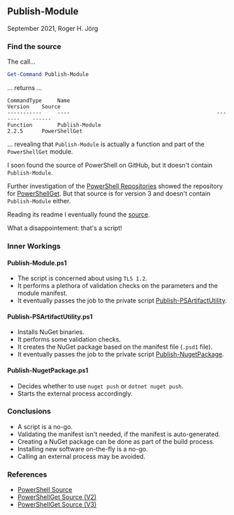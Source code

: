 ## Publish-Module

September 2021, Roger H. Jörg

[ps-gh]: https://github.com/PowerShell
[psps-gh]: https://github.com/PowerShell/PowerShell
[psg3-gh]: https://github.com/PowerShell/PowerShellGet
[pumo-src]: https://github.com/PowerShell/PowerShellGetv2/blob/master/src/PowerShellGet/public/psgetfunctions/Publish-Module.ps1
[puau-src]: https://github.com/PowerShell/PowerShellGetv2/blob/master/src/PowerShellGet/private/functions/Publish-PSArtifactUtility.ps1
[punp-src]: https://github.com/PowerShell/PowerShellGetv2/blob/master/src/PowerShellGet/private/functions/Publish-NugetPackage.ps1

### Find the source

The call...

```powershell
Get-Command Publish-Module
```

... returns ...

```
CommandType     Name                                               Version    Source
-----------     ----                                               -------    ------
Function        Publish-Module                                     2.2.5      PowerShellGet
```

... revealing that ```Publish-Module``` is actually a function and part of the ```PowerShellGet``` module.

I soon found the source of PowerShell on GitHub, but it doesn't contain ```Publish-Module```.

Further investigation of the [PowerShell Repositories][ps-gh] showed the repository for
[PowerShellGet][psg3-gh]. But that source is for version 3 and doesn't contain ```Publish-Module``` either.

Reading its readme I eventually found the [source][pumo-src].

What a disappointement: that's a script!

### Inner Workings

#### Publish-Module.ps1

- The script is concerned about using ```TLS 1.2```.
- It performs a plethora of validation checks on the parameters and the module manifest.
- It eventually passes the job to the private script [Publish-PSArtifactUtility][puau-src].

#### Publish-PSArtifactUtility.ps1

- Installs NuGet binaries.
- It performs some validation checks.
- It creates the NuGet package based on the manifest file (```.psd1``` file).
- It eventually passes the job to the private script [Publish-NugetPackage][punp-src].

#### Publish-NugetPackage.ps1

- Decides whether to use ```nuget push``` or ```dotnet nuget push```.
- Starts the external process accordingly.

### Conclusions

- A script is a no-go.
- Validating the manifest isn't needed, if the manifest is auto-generated.
- Creating a NuGet package can be done as part of the build process.
- Installing new software on-the-fly is a no-go.
- Calling an external process may be avoided.

### References

- [PowerShell Source][psps-gh]
- [PowerShellGet Source (V2)](https://github.com/PowerShell/PowerShellGetv2)
- [PowerShellGet Source (V3)](https://github.com/PowerShell/PowerShellGet)
